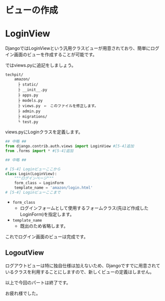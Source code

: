# ビューの作成

# LoginView
DjangoではLoginViewという汎用クラスビューが用意されており、簡単にログイン画面のビューを作成することが可能です。

ではviews.pyに追記をしましょう。
```
techpit/
    amazon/
    　├ static/
    　├ __init__.py
    　├ apps.py
    　├ models.py
    　├ views.py　←　このファイルを修正します。
    　├ admin.py
    　├ migrations/
    　└ test.py
```
views.pyにLoginクラスを定義します。

```py
## 中略 ##
from django.contrib.auth.views import LoginView #[5-4]追加
from .forms import * #[5-4]追加

## 中略 ##

# [5-4] Loginビューここから
class Login(LoginView):
    """ログインページ"""
    form_class = LoginForm
    template_name = 'amazon/login.html'
# [5-4] Loginビューここまで
```
* `form_class`
  * ログインフォームとして使用するフォームクラス(先ほど作成したLoginForm)を指定します。
* `template_name`
  * 既出のため省略します。

これでログイン画面のビューは完成です。

## LogoutView
ログアウトビューは特に独自仕様は加えないため、Djangoですでに用意されているクラスを利用することにしますので、新しくビューの定義はしません。

以上で今回のパートは終了です。

お疲れ様でした。


